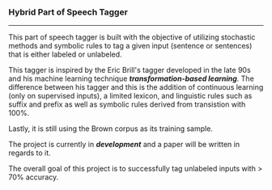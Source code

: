 ### **Hybrid Part of Speech Tagger**
---

This part of speech tagger is built with the objective of utilizing stochastic methods and symbolic rules to tag a given input (sentence or sentences) that is either labeled or unlabeled.

This tagger is inspired by the Eric Brill's tagger developed in the late 90s and his machine learning technique ***transformation-based learning***. The difference between his tagger and this is the addition of continuous learning (only on supervised inputs), a limited lexicon, and linguistic rules such as suffix and prefix as well as symbolic rules derived from transistion with 100%. 

Lastly, it is still using the Brown corpus as its training sample.

The project is currently in ***development*** and a paper will be written in regards to it.

The overall goal of this project is to successfully tag unlabeled inputs with > 70% accuracy.
